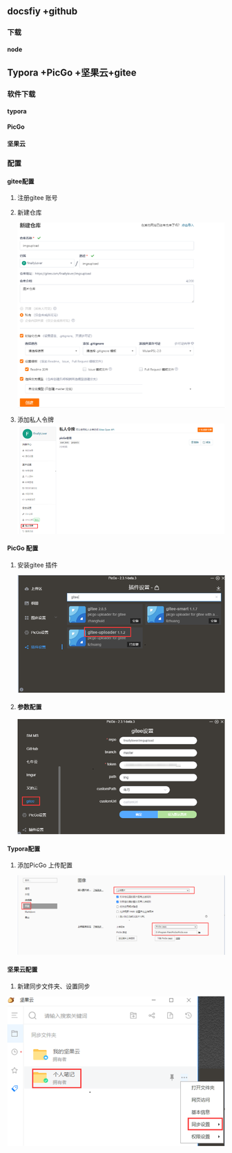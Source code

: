 ## docsfiy +github

### 下载

#### node

## Typora +PicGo +坚果云+gitee

### 软件下载

#### typora

#### PicGo 

#### 坚果云

### 配置

#### gitee配置

1. 注册gitee 账号

2. 新建仓库

   ![image-20220704165013558](note.assets/image-20220704165013558.png)

3. 添加私人令牌![image-20220704170214414](note.assets/image-20220704170214414.png)

#### PicGo 配置

1. 安装gitee 插件

   ![image-20220704170238196](note.assets/image-20220704170238196.png)

2. #### 参数配置

   ![image-20220704170336474](note.assets/image-20220704170336474.png)

#### Typora配置

1. 添加PicGo 上传配置

   ![image-20220704170539018](note.assets/image-20220704170539018.png)

#### 坚果云配置

1. 新建同步文件夹、设置同步

![image-20220704170606230](note.assets/image-20220704170606230.png)